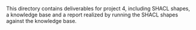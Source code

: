 This directory contains deliverables for project 4, including SHACL shapes, a knowledge base and a report realized by running the SHACL shapes against the knowledge base.
